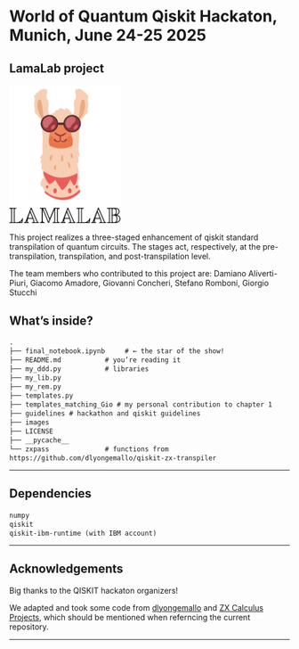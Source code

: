 # World of Quantum Qiskit Hackaton, Munich, June 24-25 2025
## LamaLab project

<img src="images/lamalablogo.jpg" alt="Lamalab logo" width="200" />

This project realizes a three-staged enhancement of qiskit standard transpilation of quantum circuits. The stages act, respectively, at the pre-transpilation, transpilation, and post-transpilation level.

The team members who contributed to this project are: Damiano Aliverti-Piuri, Giacomo Amadore, Giovanni Concheri, Stefano Romboni, Giorgio Stucchi


## What’s inside?

```
.
├── final_notebook.ipynb     # ← the star of the show!
├── README.md           # you’re reading it
├── my_ddd.py           # libraries
├── my_lib.py
├── my_rem.py
├── templates.py
├── templates_matching_Gio # my personal contribution to chapter 1
├── guidelines # hackathon and qiskit guidelines
├── images
├── LICENSE
├── __pycache__
└── zxpass              # functions from https://github.com/dlyongemallo/qiskit-zx-transpiler
```

---

## Dependencies

```
numpy
qiskit
qiskit-ibm-runtime (with IBM account)
```


---

## Acknowledgements

Big thanks to the QISKIT hackaton organizers!

We adapted and took some code from [dlyongemallo](https://github.com/dlyongemallo/qiskit-zx-transpiler) and [ZX Calculus Projects](https://github.com/Quantomatic/pyzx/blob/master/circuits/Fast/mod5_4_before), which should be mentioned when referncing the current repository.

---

